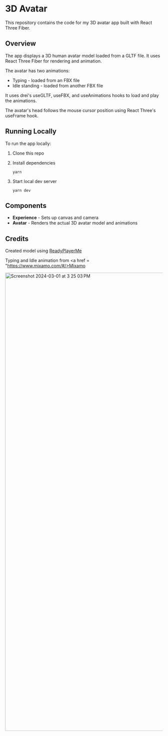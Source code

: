 # 3D Avatar

This repository contains the code for my 3D avatar app built with React Three Fiber.

## Overview

The app displays a 3D human avatar model loaded from a GLTF file. It uses React Three Fiber for rendering and animation. 

The avatar has two animations:

- Typing - loaded from an FBX file
- Idle standing - loaded from another FBX file

It uses drei's useGLTF, useFBX, and useAnimations hooks to load and play the animations. 

The avatar's head follows the mouse cursor position using React Three's useFrame hook.

## Running Locally

To run the app locally:

1. Clone this repo
2. Install dependencies

    ```
    yarn 
    ```

3. Start local dev server

    ``` 
    yarn dev
    ```

## Components

- **Experience** - Sets up canvas and camera
- **Avatar** - Renders the actual 3D avatar model and animations

## Credits

Created model using <a href = "https://readyplayer.me/">ReadyPlayerMe </a>

Typing and Idle animation from <a href = "https://www.mixamo.com/#/>Mixamo</a>

<img width="1466" alt="Screenshot 2024-03-01 at 3 25 03 PM" src="https://github.com/rohan300/3d-avatar-render/assets/46117360/aab101f0-ec36-4f3e-9f4f-464c05e9179e">

